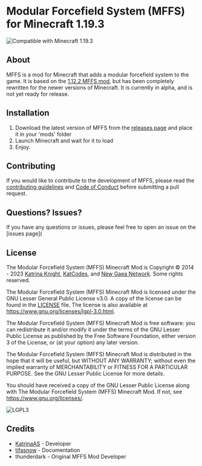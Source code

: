 # Modular Forcefield System (MFFS) for Minecraft 1.19.3

![Compatible with Minecraft 1.19.3](https://img.shields.io/badge/minecraft-1.19.3-green?style=for-the-badge&logo=minecraft&logoColor=white)

## About

MFFS is a mod for Minecraft that adds a modular forcefield system to the game. It is based on the [1.12.2 MFFS mod](https://github.com/KatrinaAS/modularforcefieldsystem), but has been completely rewritten for the newer versions of Minecraft. It is currently in alpha, and is not yet ready for release.

## Installation

1. Download the latest version of MFFS from the [releases page](https://github.com/KatCodesMods/MFFS/releases) and place it in your 'mods' folder
2. Launch Minecraft and wait for it to load
3. Enjoy.

## Contributing

If you would like to contribute to the development of MFFS, please read the [contributing guidelines](CONTRIBUTING.md) and [Code of Conduct](CODE_OF_CONDUCT.md) before submitting a pull request.

## Questions? Issues?

If you have any questions or issues, please feel free to open an issue on the [issues page](

## License

The Modular Forcefield System (MFFS) Minecraft Mod is Copyright © 2014 - 2023 [Katrina Knight](https://www.github.com/KatrinaAS), [KatCodes](https://www.katcodes.dev), and [New Gaea Network](https://www.newgaea.net). Some rights reserved.

The Modular Forcefield System (MFFS) Minecraft Mod is licensed under the GNU Lesser General Public License v3.0. A copy of the license can be found in the [LICENSE](LICENSE) file. The license is also available at <https://www.gnu.org/licenses/lgpl-3.0.html>.

The Modular Forcefield System (MFFS) Minecraft Mod is free software: you can redistribute it and/or modify it under the terms of the GNU Lesser Public License as published by the Free Software Foundation, either version 3 of the License, or (at your option) any later version.

The Modular Forcefield System (MFFS) Minecraft Mod is distributed in the hope that it will be useful, but WITHOUT ANY WARRANTY; without even the implied warranty of MERCHANTABILITY or FITNESS FOR A PARTICULAR PURPOSE. See the GNU Lesser Public License for more details.

You should have received a copy of the GNU Lesser Public License along with The Modular Forcefield System (MFFS) Minecraft Mod. If not, see <https://www.gnu.org/licenses/>. 

![LGPL3](https://www.gnu.org/graphics/lgplv3-with-text-154x68.png)

## Credits

- [KatrinaAS](https://www.github.com/KatrinaAS) - Developer
- [tifasnow](https://www.github.com/tifasnow) - Documentation
- thunderdark - Original MFFS Mod Developer
